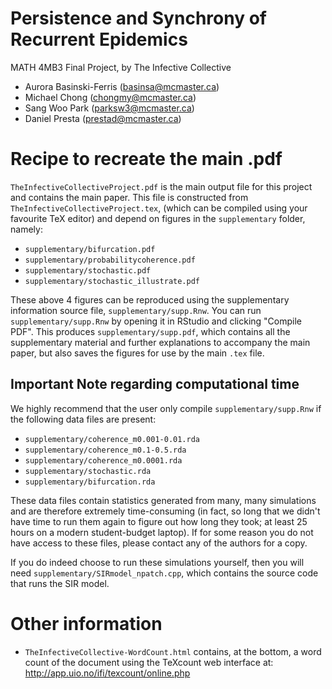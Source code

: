 # Persistence and Synchrony of Recurrent Epidemics
MATH 4MB3 Final Project, by The Infective Collective
* Aurora Basinski-Ferris (basinsa@mcmaster.ca)
* Michael Chong (chongmy@mcmaster.ca)
* Sang Woo Park (parksw3@mcmaster.ca)
* Daniel Presta (prestad@mcmaster.ca)

# Recipe to recreate the main .pdf

`TheInfectiveCollectiveProject.pdf` is the main output file for this project and contains the main paper.
This file is constructed from `TheInfectiveCollectiveProject.tex`, (which can be compiled using your favourite TeX editor) and depend on figures in the `supplementary` folder, namely:
* `supplementary/bifurcation.pdf`
* `supplementary/probabilitycoherence.pdf`
* `supplementary/stochastic.pdf`
* `supplementary/stochastic_illustrate.pdf`

These above 4 figures can be reproduced using the supplementary information source file, `supplementary/supp.Rnw`.
You can run `supplementary/supp.Rnw` by opening it in RStudio and clicking "Compile PDF". This produces `supplementary/supp.pdf`, which contains all the supplementary material and further explanations to accompany the main paper, but also saves the figures for use by the main `.tex` file.

## Important Note regarding computational time
 We highly recommend that the user only compile `supplementary/supp.Rnw` if the following data files are present:
 * `supplementary/coherence_m0.001-0.01.rda`
 * `supplementary/coherence_m0.1-0.5.rda`
 * `supplementary/coherence_m0.0001.rda`
 * `supplementary/stochastic.rda`
 * `supplementary/bifurcation.rda`

 These data files contain statistics generated from many, many simulations and are therefore extremely time-consuming (in fact, so long that we didn't have time to run them again to figure out how long they took; at least 25 hours on a modern student-budget laptop).  If for some reason you do not have access to these files, please contact any of the authors for a copy.

 If you do indeed choose to run these simulations yourself, then you will need `supplementary/SIRmodel_npatch.cpp`, which contains the source code that runs the SIR model.

# Other information
* `TheInfectiveCollective-WordCount.html` contains, at the bottom, a word count of the document using the TeXcount web interface at: http://app.uio.no/ifi/texcount/online.php

